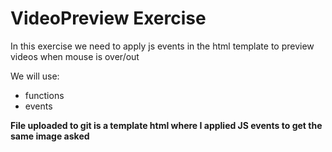 <h1>VideoPreview Exercise</h1>
<p>In this exercise we need to apply js events in the html template to preview videos when mouse is over/out</p>
<p>We will use:</p>
<ul>
<li>functions</li>
<li>events</li>

</ul>
<p><strong>File uploaded to git is a template html where I applied JS events to get the same image asked</strong></p>